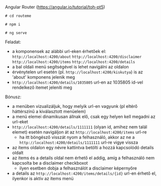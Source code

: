Angular Router (https://angular.io/tutorial/toh-pt5) 

`# cd routeme`

`# npm i`

`# ng serve`


Feladat:

- a komponensek az alábbi url-eken érhetőek el:
`http://localhost:4200/about`
`http://localhost:4200/disclaimer`
`http://localhost:4200/items`
`http://localhost:4200/details`
- a bal oldali menü segítségével is lehet navigálni az oldalon
- érvénytelen url esetén (pl. `http://localhost:4200/kiskutya`) is az 'about' komponens jelenik meg
- `http://localhost:4200/details/1035805` url-en az 1035805 id-vel rendelkező itemet jeleníti meg

Bónusz:
- a menüben vizualizáljuk, hogy melyik url-en vagyunk (pl eltérő háttérszínű a kiválasztott menüelem)
- a menü elemei dinamikusan állnak elő, csak egy helyen kell megadni az url-eket
- `http://localhost:4200/details/1111111` (olyan id, amihez nem talál elemet) esetén navigáljon át az `http://localhost:4200/items` url-re
  - ha itt böngésző visszát nyom a felhasználó, akkor az ne a `http://localhost:4200/details/1111111` url-re vigye vissza
- az items oldalon egy névre kattintva betölti a hozzá kapcsolódó details oldalt
- az items és a details oldal nem érhető el addig, amíg a felhasználó nem kapcsolta be a disclaimer checkboxot
  - ilyen esetben dobja a felhasználót a disclaimer képernyőre
- a details az `http://localhost:4200/items/details/{id}` url-en érhető el, ilyenkor is aktív az items menü

  
